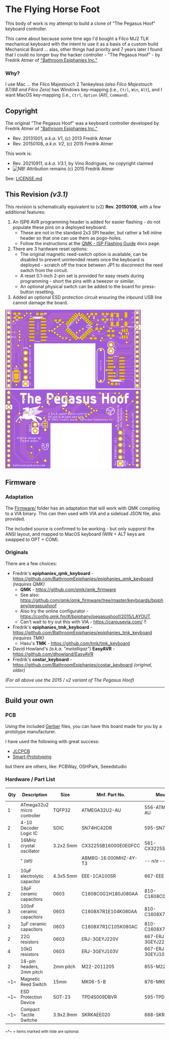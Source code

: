 # The Flying Horse Foot

This body of work is my attempt to build a clone of "The Pegasus Hoof" keyboard controller.

This came about because some time ago I'd bought a Filco MJ2 TLK mechanical keyboard with the intent to use it as a basis of a custom build Mechanical Board ... alas, other things had priority and 7 years later I found that I could no longer buy the hacker controller - "The Pegasus Hoof" - by Fredrik Atmer of ["Bathroom Epiphanies Inc."](http://bathroomepiphanies.com/controllers/)


### Why?

I use Mac ... the Filco Majestouch 2 Tenkeyless *(also Filco Majestouch 87/88 and Filco Zero)* has Windows key-mapping (i.e., `Ctrl`, `Win`, `Alt`), and I want MacOS key-mapping (i.e., `Ctrl`, `Option` *(Alt)*, `Command`).


## Copyright

The original "The Pegasus Hoof" was a keyboard controller developed by Fredrik Atmer of ["Bathroom Epiphanies Inc."](http://bathroomepiphanies.com/controllers/)

* Rev. 20131001, *a.k.a. V1*, (c) 2013 Fredrik Atmer
* Rev. 20150108, *a.k.a. V2*, (c) 2015 Fredrik Atmer

This work is:

* Rev. 20210911, *a.k.a. V3.1*, by Vino Rodrigues, no copyright claimed
* ![NB!](https://img.shields.io/badge/!-NB-red?labelColor=000000 "Nota bene") Attribution remains (c) 2015 Fredrik Atmer

See: [LICENSE.md](LICENSE.md)


## This Revision *(v3.1)*

This revision is schematically equivalent to (v2) **Rev. 20150108**, with a few additional features:

1. An ISP6 AVR programming header is added for easier flashing - do not populate these pins on a deployed keyboard.
   * These are not in the standard 2x3 SPI header, but rather a 1x6 inline header so that one can use them as pogo-holes.
   * Follow the instructions at the [QMK - ISP Flashing Guide](https://beta.docs.qmk.fm/using-qmk/guides/keyboard-building/isp_flashing_guide) docs page.
2. There are 3 hardware reset options:
   * The original magnetic reed-switch option is available, can be disabled to prevent unintended resets once the keyboard is deployed - scratch off the trace between JP1 to disconnect the reed switch from the circuit.
   * A reset 0.1-inch 2-pin set is provided for easy resets during programming - short the pins with a tweezer or similar.
   * An optional physical switch can be added to the board for press-button resetting.
3. Added an optional ESD protection circuit ensuring the inbound USB line cannot damage the board.

![Front](docs/20210911-t.png)  &nbsp; ![Back](docs/20210911-b.png)


## Firmware

### Adaptation

The [Firmware/](Firmware) folder has an adaptation that will work with QMK compiling to a VIA binary.  This can then used with VIA and a sideload JSON file, also provided.

The included source is confirmed to be working - but only supporst the ANSI layout, and mapped to MacOS keyboard (WIN + ALT keys are swapped to OPT + COM).


### Originals

There are a few choices:

* Fredrik's **epiphanies_qmk_keyboard** - https://github.com/BathroomEpiphanies/epiphanies_qmk_keyboard *(requires QMK)*
  * **QMK** - https://github.com/qmk/qmk_firmware
  * See also: https://github.com/qmk/qmk_firmware/tree/master/keyboards/bpiphany/pegasushoof
  * Also try the online configurator - https://config.qmk.fm/#/bpiphany/pegasushoof/2015/LAYOUT
  * Can't wait to try out this with VIA - https://caniusevia.com/  !!
* Fredrik's **epiphanies_tmk_keyboard** - https://github.com/BathroomEpiphanies/epiphanies_tmk_keyboard *(requires TMK)*
  * Hasu's **TMK** - https://github.com/tmk/tmk_keyboard
* David Howland's *(a.k.a. "metalliqaz")* **EasyAVR** - https://github.com/dhowland/EasyAVR
* Fredrik's **costar_keyboard** - https://github.com/BathroomEpiphanies/costar_keyboard *(original, older)*


*(For all above use the 2015 / v2 variant of The Pegasus Hoof)*


----------

## Build your own

### PCB

Using the included [Gerber](Gerber/) files, you can have this board made for you by a prototype manufacturer.

I have used the following with great success:

* [JLCPCB](https://jlcpcb.com/)
* [Smart-Prototyping](https://www.smart-prototyping.com/)

but there are others, like:  PCBWay, OSHPark, Seeedstudio

### Hardware / Part List

| Qty | Description                 | Size      | Mnf. Part No.         | Mouser PN            | Element14 PN | Spec. |
|-----|-----------------------------|-----------|-----------------------|----------------------|--------------|-------|
|  1  | ATmega32u2 micro controller | TQFP32    | ATMEGA32U2-AU         | 556-ATMEGA32U2-AU    | 1748524      | [&#128196;](DataSheets/01__ATmega32u2.pdf) |
|  2  | 4-10 Decoder Logic IC       | SOIC      | SN74HC42DR            | 595-SN74HC42DR       | 3119918      | [&#128196;](DataSheets/02__74HC42.pdf) |
|  1  | 16MHz crystal oscillator    | 3.2x2.5mm | CX3225SB16000E0EGFCC  | 581-CX3225SB16000EGF | *-- n/a --*  | [&#128196;](DataSheets/03a_SB16000E0.pdf) |
|     |   " *(alt)*                 |           | ABM8G-16.000MHZ-4Y-T3 | *-- n/a --*          | 2467842      | [&#128196;](DataSheets/03b_ABM8G_16MHZ.pdf) |
|  1  | 10µF electrolytic capacitor | 4.3x5.5mm | EEE-1CA100SR          | 667-EEE-1CA100SR     | 9696920      | [&#128196;](DataSheets/04__1CA100SR.pdf) |
|  2  | 18pF ceramic capacitors     | 0603      | C1608C0G1H180J080AA   | 810-C1608C0G1H180J   | 1907287      |       |
|  3  | 100nF ceramic capacitors    | 0603      | C1608X7R1E104K080AA   | 810-C1608X7R1E104K   | 2332586      |       |
|  2  | 1µF ceramic capacitors      | 0603      | C1608X7R1C105K080AC   | 810-C1608X7R1C105K   | 1907343      |       |
|  2  | 22Ω resistors               | 0603      | ERJ-3GEYJ220V         | 667-ERJ-3GEYJ220V    | 2059557      |       |
|  4  | 10kΩ resistors              | 0603      | ERJ-3GEYJ103V         | 667-ERJ-3GEYJ103V    | 2059627      |       |
|  2  | 18-pin headers, 2mm pitch   | 2mm pitch | M22-2011205           | 855-M22-2011805      | 3395122      | [Better Option](https://www.adafruit.com/product/2671) |
| ~1~ | Magnetic Reed Switch        | 15mm      | MK06-5-B              | 876-MK6-5-B          | 1079479      | [&#128196;](DataSheets/05__MK06_V02.pdf) |
| ~1~ | ESD Protection Device       | SOT-23    | TPD4S009DBVR          | 595-TPD4S009DBVR     | 3116519      | [&#128196;](DataSheets/06__tpd4s009.pdf) |
| ~1~ | Compact Tactile Switche     | 3.9x2.9mm | SKRKAEE020            | 688-SKRKAEE020       | *-- n/a --*  | [&#128196;](DataSheets/07__SKRK-1370789.pdf) |

<small>~*~ = items marked with tilde are optional.</small>
